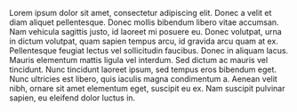 Lorem ipsum dolor sit amet, consectetur adipiscing elit. Donec a velit et diam aliquet pellentesque. Donec mollis bibendum libero vitae accumsan. Nam vehicula sagittis justo, id laoreet mi posuere eu. Donec volutpat, urna in dictum volutpat, quam sapien tempus arcu, id gravida arcu quam at ex. Pellentesque feugiat lectus vel sollicitudin faucibus. Donec in aliquam lacus. Mauris elementum mattis ligula vel interdum. Sed dictum ac mauris vel tincidunt. Nunc tincidunt laoreet ipsum, sed tempus eros bibendum eget. Nunc ultricies est libero, quis iaculis magna condimentum a. Aenean velit nibh, ornare sit amet elementum eget, suscipit eu ex. Nam suscipit pulvinar sapien, eu eleifend dolor luctus in.

